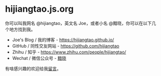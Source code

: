 # hijiangtao.js.org

你可以叫我网名 @hijiangtao，英文名 Joe，或者小名 @黯晓，你可以在以下几个地方找到我。

* Joe's Blog / 我的博客 - https://hijiangtao.github.io/
* GitHub / 同性交友网站 - https://github.com/hijiangtao
* Zhihu / 知乎 - https://www.zhihu.com/people/hijiangtao/
* Wechat / 微信公众号 - [黯晓](https://hijiangtao.github.io/assets/pic/qrcode_for_gh_4e090cdcbcc5_258.jpg)

有啥感兴趣的欢迎给我[留言](https://hijiangtao.github.io/guestbook)。
